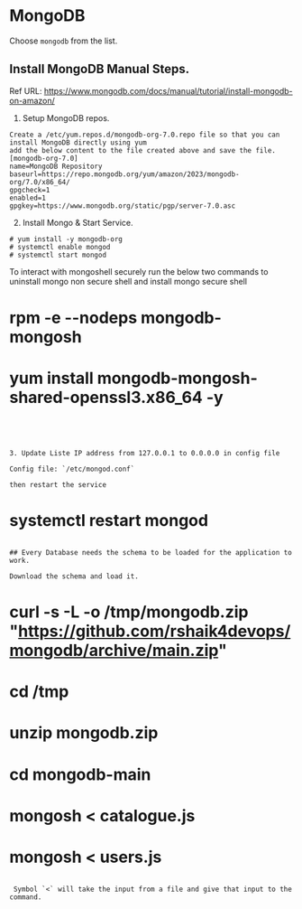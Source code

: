 
# MongoDB

Choose `mongodb` from the list.

## Install MongoDB Manual Steps.

Ref URL: https://www.mongodb.com/docs/manual/tutorial/install-mongodb-on-amazon/

1. Setup MongoDB repos.

```
Create a /etc/yum.repos.d/mongodb-org-7.0.repo file so that you can install MongoDB directly using yum
add the below content to the file created above and save the file.
[mongodb-org-7.0]
name=MongoDB Repository
baseurl=https://repo.mongodb.org/yum/amazon/2023/mongodb-org/7.0/x86_64/
gpgcheck=1
enabled=1
gpgkey=https://www.mongodb.org/static/pgp/server-7.0.asc

```

2. Install Mongo & Start Service.

```
# yum install -y mongodb-org 
# systemctl enable mongod
# systemctl start mongod
```
To interact with mongoshell securely run the below two commands to uninstall mongo non secure shell and install mongo secure shell
# rpm -e --nodeps mongodb-mongosh
# yum install mongodb-mongosh-shared-openssl3.x86_64 -y
```




3. Update Liste IP address from 127.0.0.1 to 0.0.0.0 in config file 

Config file: `/etc/mongod.conf`

then restart the service 

```
# systemctl restart mongod
```

## Every Database needs the schema to be loaded for the application to work.

Download the schema and load it.

```
# curl -s -L -o /tmp/mongodb.zip "https://github.com/rshaik4devops/mongodb/archive/main.zip"

# cd /tmp
# unzip mongodb.zip
# cd mongodb-main
# mongosh < catalogue.js
# mongosh < users.js 

```

 Symbol `<` will take the input from a file and give that input to the command.
